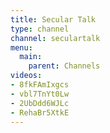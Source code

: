 ```yaml
---
title: Secular Talk
type: channel
channel: seculartalk
menu:
  main:
    parent: Channels
videos:
- 8fkFAmIxgcs
- vbl7TnYt0Lw
- 2UbDdd6WJLc
- RehaBr5XtkE
---
```

